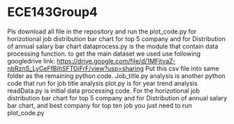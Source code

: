 # ECE143Group4
Pls download all file in the repository
and run the plot_code.py for horizotional job distribution bar chart for top 5 company
and for Distribution of annual salary bar chart
dataprocess.py is the module that contain data processing function.
to get the main dataset we used  use following googledrive link:
https://drive.google.com/file/d/1MFjtvaZ-nbRznS_LyCeFfBihSFTOiFrF/view?usp=sharing
Put this csv file into same folder as the remaining python code.
Job_title.py analysis is another python code that run for job title analysis
plot.py is for year trend analysis
readData.py is initial data processing code.
For the horizotional job distribution bar chart for top 5 company 
and for Distribution of annual salary bar chart, and best company for top ten job
you just need to run  plot_code.py
